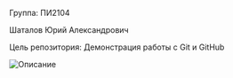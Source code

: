 Группа: ПИ2104

Шаталов Юрий Александрович

Цель репозитория: Демонстрация работы с Git и GitHub

![Описание](https://github.com/Shattt1/PI2104_Shatalov/assets/160819154/8052bcf5-48cb-4541-9d3e-0a57f0b05b9d)


